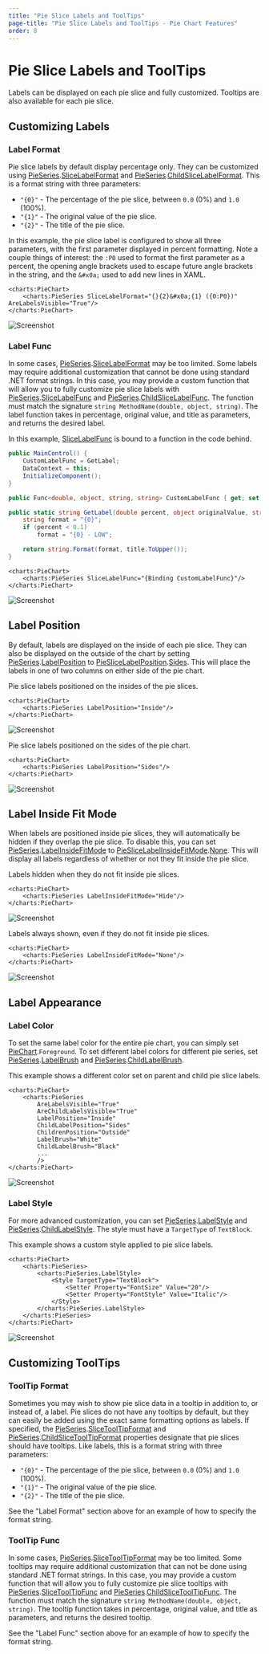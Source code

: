 ```yaml
---
title: "Pie Slice Labels and ToolTips"
page-title: "Pie Slice Labels and ToolTips - Pie Chart Features"
order: 8
---
```

# Pie Slice Labels and ToolTips

Labels can be displayed on each pie slice and fully customized.  Tooltips are also available for each pie slice.

## Customizing Labels

### Label Format

Pie slice labels by default display percentage only. They can be customized using [PieSeries](xref:@ActiproUIRoot.Controls.Charts.PieSeries).[SliceLabelFormat](xref:@ActiproUIRoot.Controls.Charts.PieSeries.SliceLabelFormat) and [PieSeries](xref:@ActiproUIRoot.Controls.Charts.PieSeries).[ChildSliceLabelFormat](xref:@ActiproUIRoot.Controls.Charts.PieSeries.ChildSliceLabelFormat).  This is a format string with three parameters:

- `"{0}"` - The percentage of the pie slice, between `0.0` (0%) and `1.0` (100%).
- `"{1}"` - The original value of the pie slice.
- `"{2}"` - The title of the pie slice.

In this example, the pie slice label is configured to show all three parameters, with the first parameter displayed in percent formatting.  Note a couple things of interest: the `:P0` used to format the first parameter as a percent, the opening angle brackets used to escape future angle brackets in the string, and the `&#x0a;` used to add new lines in XAML.

```xaml
<charts:PieChart>
	<charts:PieSeries SliceLabelFormat="{}{2}&#x0a;{1} ({0:P0})" AreLabelsVisible="True"/>
</charts:PieChart>
```

![Screenshot](../images/pie-labels1.png)

### Label Func

In some cases, [PieSeries](xref:@ActiproUIRoot.Controls.Charts.PieSeries).[SliceLabelFormat](xref:@ActiproUIRoot.Controls.Charts.PieSeries.SliceLabelFormat) may be too limited. Some labels may require additional customization that cannot be done using standard .NET format strings. In this case, you may provide a custom function that will allow you to fully customize pie slice labels with [PieSeries](xref:@ActiproUIRoot.Controls.Charts.PieSeries).[SliceLabelFunc](xref:@ActiproUIRoot.Controls.Charts.PieSeries.SliceLabelFunc) and [PieSeries](xref:@ActiproUIRoot.Controls.Charts.PieSeries).[ChildSliceLabelFunc](xref:@ActiproUIRoot.Controls.Charts.PieSeries.ChildSliceLabelFunc).  The function must match the signature `string MethodName(double, object, string)`.  The label function takes in percentage, original value, and title as parameters, and returns the desired label.

In this example, [SliceLabelFunc](xref:@ActiproUIRoot.Controls.Charts.PieSeries.SliceLabelFunc) is bound to a function in the code behind.

```csharp
public MainControl() {
	CustomLabelFunc = GetLabel;
	DataContext = this;
	InitializeComponent();
}

public Func<double, object, string, string> CustomLabelFunc { get; set; }

public static string GetLabel(double percent, object originalValue, string title) {
	string format = "{0}";
	if (percent < 0.1)
		format = "{0} - LOW";

	return string.Format(format, title.ToUpper());
}

```

```xaml
<charts:PieChart>
	<charts:PieSeries SliceLabelFunc="{Binding CustomLabelFunc}"/>
</charts:PieChart>
```

![Screenshot](../images/pie-labels2.png)

## Label Position

By default, labels are displayed on the inside of each pie slice. They can also be displayed on the outside of the chart by setting [PieSeries](xref:@ActiproUIRoot.Controls.Charts.PieSeries).[LabelPosition](xref:@ActiproUIRoot.Controls.Charts.PieSeries.LabelPosition) to [PieSliceLabelPosition](xref:@ActiproUIRoot.Controls.Charts.PieSliceLabelPosition).[Sides](xref:@ActiproUIRoot.Controls.Charts.PieSliceLabelPosition.Sides).  This will place the labels in one of two columns on either side of the pie chart.

Pie slice labels positioned on the insides of the pie slices.

```xaml
<charts:PieChart>
	<charts:PieSeries LabelPosition="Inside"/>
</charts:PieChart>
```

![Screenshot](../images/pie-labels3.png)

Pie slice labels positioned on the sides of the pie chart.

```xaml
<charts:PieChart>
	<charts:PieSeries LabelPosition="Sides"/>
</charts:PieChart>
```

![Screenshot](../images/pie-labels4.png)

## Label Inside Fit Mode

When labels are positioned inside pie slices, they will automatically be hidden if they overlap the pie slice. To disable this, you can set [PieSeries](xref:@ActiproUIRoot.Controls.Charts.PieSeries).[LabelInsideFitMode](xref:@ActiproUIRoot.Controls.Charts.PieSeries.LabelInsideFitMode) to [PieSliceLabelInsideFitMode](xref:@ActiproUIRoot.Controls.Charts.PieSliceLabelInsideFitMode).[None](xref:@ActiproUIRoot.Controls.Charts.PieSliceLabelInsideFitMode.None).  This will display all labels regardless of whether or not they fit inside the pie slice.

Labels hidden when they do not fit inside pie slices.

```xaml
<charts:PieChart>
	<charts:PieSeries LabelInsideFitMode="Hide"/>
</charts:PieChart>
```

![Screenshot](../images/pie-labels5.png)

Labels always shown, even if they do not fit inside pie slices.

```xaml
<charts:PieChart>
	<charts:PieSeries LabelInsideFitMode="None"/>
</charts:PieChart>
```

![Screenshot](../images/pie-labels6.png)

## Label Appearance

### Label Color

To set the same label color for the entire pie chart, you can simply set [PieChart](xref:@ActiproUIRoot.Controls.Charts.PieChart).`Foreground`.  To set different label colors for different pie series, set [PieSeries](xref:@ActiproUIRoot.Controls.Charts.PieSeries).[LabelBrush](xref:@ActiproUIRoot.Controls.Charts.PieSeries.LabelBrush) and [PieSeries](xref:@ActiproUIRoot.Controls.Charts.PieSeries).[ChildLabelBrush](xref:@ActiproUIRoot.Controls.Charts.PieSeries.ChildLabelBrush).

This example shows a different color set on parent and child pie slice labels.

```xaml
<charts:PieChart>
	<charts:PieSeries
		AreLabelsVisible="True"
		AreChildLabelsVisible="True"
		LabelPosition="Inside"
		ChildLabelPosition="Sides"
		ChildrenPosition="Outside"
		LabelBrush="White"
		ChildLabelBrush="Black"
		...
		/>
</charts:PieChart>
```

![Screenshot](../images/pie-labels7.png)

### Label Style

For more advanced customization, you can set [PieSeries](xref:@ActiproUIRoot.Controls.Charts.PieSeries).[LabelStyle](xref:@ActiproUIRoot.Controls.Charts.PieSeries.LabelStyle) and [PieSeries](xref:@ActiproUIRoot.Controls.Charts.PieSeries).[ChildLabelStyle](xref:@ActiproUIRoot.Controls.Charts.PieSeries.ChildLabelStyle).  The style must have a `TargetType` of `TextBlock`.

This example shows a custom style applied to pie slice labels.

```xaml
<charts:PieChart>
	<charts:PieSeries>
		<charts:PieSeries.LabelStyle>
			<Style TargetType="TextBlock">
				<Setter Property="FontSize" Value="20"/>
				<Setter Property="FontStyle" Value="Italic"/>
			</Style>
		</charts:PieSeries.LabelStyle>
	</charts:PieSeries>
</charts:PieChart>
```

![Screenshot](../images/pie-labels8.png)

## Customizing ToolTips

### ToolTip Format

Sometimes you may wish to show pie slice data in a tooltip in addition to, or instead of, a label.  Pie slices do not have any tooltips by default, but they can easily be added using the exact same formatting options as labels.  If specified, the [PieSeries](xref:@ActiproUIRoot.Controls.Charts.PieSeries).[SliceToolTipFormat](xref:@ActiproUIRoot.Controls.Charts.PieSeries.SliceToolTipFormat) and [PieSeries](xref:@ActiproUIRoot.Controls.Charts.PieSeries).[ChildSliceToolTipFormat](xref:@ActiproUIRoot.Controls.Charts.PieSeries.ChildSliceToolTipFormat) properties designate that pie slices should have tooltips.  Like labels, this is a format string with three parameters:

- `"{0}"` - The percentage of the pie slice, between `0.0` (0%) and `1.0` (100%).
- `"{1}"` - The original value of the pie slice.
- `"{2}"` - The title of the pie slice.

See the "Label Format" section above for an example of how to specify the format string.

### ToolTip Func

In some cases, [PieSeries](xref:@ActiproUIRoot.Controls.Charts.PieSeries).[SliceToolTipFormat](xref:@ActiproUIRoot.Controls.Charts.PieSeries.SliceToolTipFormat) may be too limited. Some tooltips may require additional customization that can not be done using standard .NET format strings. In this case, you may provide a custom function that will allow you to fully customize pie slice tooltips with [PieSeries](xref:@ActiproUIRoot.Controls.Charts.PieSeries).[SliceToolTipFunc](xref:@ActiproUIRoot.Controls.Charts.PieSeries.SliceToolTipFunc) and [PieSeries](xref:@ActiproUIRoot.Controls.Charts.PieSeries).[ChildSliceToolTipFunc](xref:@ActiproUIRoot.Controls.Charts.PieSeries.ChildSliceToolTipFunc).  The function must match the signature `string MethodName(double, object, string)`.  The tooltip function takes in percentage, original value, and title as parameters, and returns the desired tooltip.

See the "Label Func" section above for an example of how to specify the format string.
